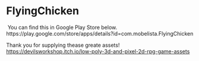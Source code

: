 # FlyingChicken
<img src="https://user-images.githubusercontent.com/55180559/183228201-3bf99580-5870-4104-a064-f999b6c5820c.png" alt="">
You can find this in Google Play Store below.<br>
https://play.google.com/store/apps/details?id=com.mobelista.FlyingChicken

Thank you for supplying thease greate assets!<br>
https://devilsworkshop.itch.io/low-poly-3d-and-pixel-2d-rpg-game-assets
